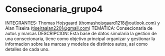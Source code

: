 # Consecionaria_grupo4
INTEGRANTES: Thomas Hojsgaard (thomashojsgaard1218@outlook.com) y Alan Tiseira (tiseiraalan2201@gmail.com)
TEMATICA: Consecionaria de autos y marcas
DESCRIPCION: Esta base de datos simularia la gestion de una consecionaria, tiene como objetivo principal organizar y gestionar la informacion sobre las marcas y modelos de distintos autos, asi como detalles de cada uno.